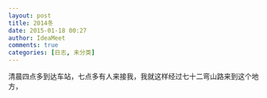 ```yaml
---
layout: post
title: 2014冬
date: 2015-01-18 00:27
author: IdeaMeet
comments: true
categories: [日志, 未分类]
---
```

清晨四点多到达车站，七点多有人来接我，我就这样经过七十二弯山路来到这个地方，
